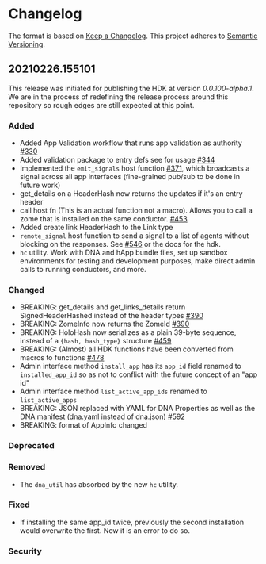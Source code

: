 # Changelog
The format is based on [Keep a Changelog](https://keepachangelog.com/en/1.0.0/).
This project adheres to [Semantic Versioning](https://semver.org/spec/v2.0.0.html).

## 20210226.155101

This release was initiated for publishing the HDK at version _0.0.100-alpha.1_.
We are in the process of redefining the release process around this repository so rough edges are still expected at this point.

### Added
- Added App Validation workflow that runs app validation as authority [#330](https://github.com/holochain/holochain/pull/330)
- Added validation package to entry defs see for usage [#344](https://github.com/holochain/holochain/pull/344)
- Implemented the `emit_signals` host function [#371](https://github.com/holochain/holochain/pull/371), which broadcasts a signal across all app interfaces (fine-grained pub/sub to be done in future work)
- get_details on a HeaderHash now returns the updates if it's an entry header
- call host fn (This is an actual function not a macro). Allows you to call a zome that is installed on the same conductor. [#453](https://github.com/holochain/holochain/pull/453)
- Added create link HeaderHash to the Link type
- `remote_signal` host function to send a signal to a list of agents without blocking on the responses.
See [#546](https://github.com/holochain/holochain/pull/546) or the docs for the hdk.
- `hc` utility. Work with DNA and hApp bundle files, set up sandbox environments for testing and development purposes, make direct admin calls to running conductors, and more.

### Changed

- BREAKING: get_details and get_links_details return SignedHeaderHashed instead of the header types [#390](https://github.com/holochain/holochain/pull/390)
- BREAKING: ZomeInfo now returns the ZomeId [#390](https://github.com/holochain/holochain/pull/390)
- BREAKING: HoloHash now serializes as a plain 39-byte sequence, instead of a `{hash, hash_type}` structure [#459](https://github.com/holochain/holochain/pull/459)
- BREAKING: (Almost) all HDK functions have been converted from macros to functions [#478](https://github.com/holochain/holochain/pull/478)
- Admin interface method `install_app` has its `app_id` field renamed to `installed_app_id` so as not to conflict with the future concept of an "app id"
- Admin interface method `list_active_app_ids` renamed to `list_active_apps`
- BREAKING: JSON replaced with YAML for DNA Properties as well as the DNA manifest (dna.yaml instead of dna.json) [#592](https://github.com/holochain/holochain/pull/592)
- BREAKING: format of AppInfo changed

### Deprecated

### Removed

- The `dna_util` has absorbed by the new `hc` utility.

### Fixed

- If installing the same app_id twice, previously the second installation would overwrite the first. Now it is an error to do so.

### Security

